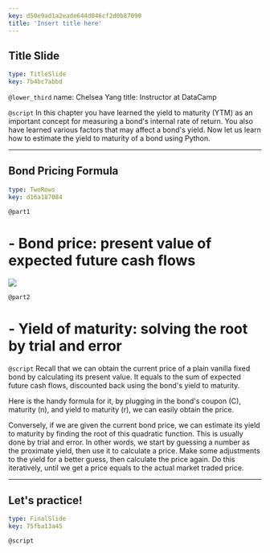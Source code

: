 ```yaml
---
key: d50e9ad1a2eade644d046cf2d0b87090
title: 'Insert title here'
---
```


## Title Slide

```yaml
type: TitleSlide
key: 7b4bc7abbd
```

`@lower_third`
name: Chelsea Yang
title: Instructor at DataCamp

`@script`
In this chapter you have learned the yield to maturity (YTM) as an important concept for measuring a bond's internal rate of return. You also have learned various factors that may affect a bond's yield. Now let us learn how to estimate the yield to maturity of a bond using Python.


---

## Bond Pricing Formula

```yaml
type: TwoRows
key: d16a187084
```

`@part1`
# **- Bond price: present value of expected future cash flows**
![](https://assets.datacamp.com/production/repositories/5224/datasets/6a4e1ff013a83e42e8383cabea18b37704e67154/BondPrice_Formula.png)

`@part2`
# - Yield of maturity: solving the root by trial and error

`@script`
Recall that we can obtain the current price of a plain vanilla fixed bond by calculating its present value. It equals to the sum of expected future cash flows, discounted back using the bond's yield to maturity.
 
Here is the handy formula for it, by plugging in the bond's coupon (C), maturity (n), and yield to maturity (r), we can easily obtain the price.
 
Conversely, if we are given the current bond price, we can estimate its yield to maturity by finding the root of this quadratic function. This is usually done by trial and error. In other words, we start by guessing a number as the proximate yield, then use it to calculate a price. Make some adjustments to the yield for a better guess, then calculate the price again. Do this iteratively, until we get a price equals to the actual market traded price.


---

## Let's practice!

```yaml
type: FinalSlide
key: 75fba13a45
```

`@script`
